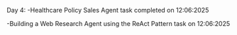 Day 4:
-Healthcare Policy Sales Agent task completed on 12:06:2025

-Building a Web Research Agent using the ReAct Pattern task on 12:06:2025
